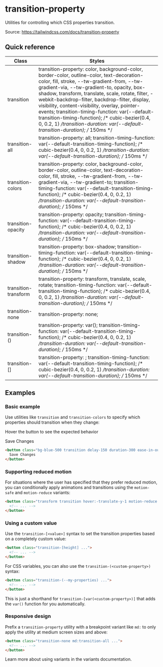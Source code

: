 # transition-property

Utilities for controlling which CSS properties transition.

Source: https://tailwindcss.com/docs/transition-property

## Quick reference

| Class                          | Styles                                                                                                                                                                                                                                                                                                                                                                                                                                                                                                                                   |
| ------------------------------ | ---------------------------------------------------------------------------------------------------------------------------------------------------------------------------------------------------------------------------------------------------------------------------------------------------------------------------------------------------------------------------------------------------------------------------------------------------------------------------------------------------------------------------------------- |
| transition                     | transition-property: color, background-color, border-color, outline-color, text-decoration-color, fill, stroke, --tw-gradient-from, --tw-gradient-via, --tw-gradient-to, opacity, box-shadow, transform, translate, scale, rotate, filter, -webkit-backdrop-filter, backdrop-filter, display, visibility, content-visibility, overlay, pointer-events; transition-timing-function: var(--default-transition-timing-function); /* cubic-bezier(0.4, 0, 0.2, 1) */transition-duration: var(--default-transition-duration); /* 150ms */ |
| transition-all                 | transition-property: all; transition-timing-function: var(--default-transition-timing-function); /* cubic-bezier(0.4, 0, 0.2, 1) */transition-duration: var(--default-transition-duration); /* 150ms */                                                                                                                                                                                                                                                                                                                              |
| transition-colors              | transition-property: color, background-color, border-color, outline-color, text-decoration-color, fill, stroke, --tw-gradient-from, --tw-gradient-via, --tw-gradient-to; transition-timing-function: var(--default-transition-timing-function); /* cubic-bezier(0.4, 0, 0.2, 1) */transition-duration: var(--default-transition-duration); /* 150ms */                                                                                                                                                                               |
| transition-opacity             | transition-property: opacity; transition-timing-function: var(--default-transition-timing-function); /* cubic-bezier(0.4, 0, 0.2, 1) */transition-duration: var(--default-transition-duration); /* 150ms */                                                                                                                                                                                                                                                                                                                          |
| transition-shadow              | transition-property: box-shadow; transition-timing-function: var(--default-transition-timing-function); /* cubic-bezier(0.4, 0, 0.2, 1) */transition-duration: var(--default-transition-duration); /* 150ms */                                                                                                                                                                                                                                                                                                                       |
| transition-transform           | transition-property: transform, translate, scale, rotate; transition-timing-function: var(--default-transition-timing-function); /* cubic-bezier(0.4, 0, 0.2, 1) */transition-duration: var(--default-transition-duration); /* 150ms */                                                                                                                                                                                                                                                                                              |
| transition-none                | transition-property: none;                                                                                                                                                                                                                                                                                                                                                                                                                                                                                                               |
| transition-(<custom-property>) | transition-property: var(<custom-property>); transition-timing-function: var(--default-transition-timing-function); /* cubic-bezier(0.4, 0, 0.2, 1) */transition-duration: var(--default-transition-duration); /* 150ms */                                                                                                                                                                                                                                                                                                           |
| transition-\[<value>\]         | transition-property: <value>; transition-timing-function: var(--default-transition-timing-function); /* cubic-bezier(0.4, 0, 0.2, 1) */transition-duration: var(--default-transition-duration); /* 150ms */                                                                                                                                                                                                                                                                                                                          |

## Examples

### Basic example

Use utilities like `transition` and `transition-colors` to specify which properties should transition when they change:

Hover the button to see the expected behavior

Save Changes

```html
<button class="bg-blue-500 transition delay-150 duration-300 ease-in-out hover:-translate-y-1 hover:scale-110 hover:bg-indigo-500 ...">
  Save Changes
</button>
```

### Supporting reduced motion

For situations where the user has specified that they prefer reduced motion, you can conditionally apply animations and transitions using the `motion-safe` and `motion-reduce` variants:

```html
<button class="transform transition hover:-translate-y-1 motion-reduce:transition-none motion-reduce:hover:transform-none ...">
  <!-- ... -->
</button>
```

### Using a custom value

Use the `transition-[<value>]` syntax to set the transition properties based on a completely custom value:

```html
<button class="transition-[height] ...">
  <!-- ... -->
</button>
```

For CSS variables, you can also use the `transition-(<custom-property>)` syntax:

```html
<button class="transition-(--my-properties) ...">
  <!-- ... -->
</button>
```

This is just a shorthand for `transition-[var(<custom-property>)]` that adds the `var()` function for you automatically.

### Responsive design

Prefix a `transition-property` utility with a breakpoint variant like `md:` to only apply the utility at medium screen sizes and above:

```html
<button class="transition-none md:transition-all ...">
  <!-- ... -->
</button>
```

Learn more about using variants in the variants documentation.
